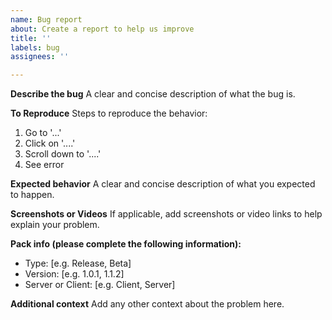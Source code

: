 ```yaml
---
name: Bug report
about: Create a report to help us improve
title: ''
labels: bug
assignees: ''

---
```


**Describe the bug**
A clear and concise description of what the bug is.

**To Reproduce**
Steps to reproduce the behavior:
1. Go to '...'
2. Click on '....'
3. Scroll down to '....'
4. See error

**Expected behavior**
A clear and concise description of what you expected to happen.

**Screenshots or Videos**
If applicable, add screenshots or video links to help explain your problem.

**Pack info (please complete the following information):**
 - Type: [e.g. Release, Beta]
 - Version: [e.g. 1.0.1, 1.1.2]
 - Server or Client: [e.g. Client, Server]

**Additional context**
Add any other context about the problem here.
